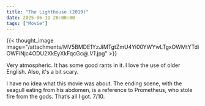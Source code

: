 ```yaml
---
title: "The Lighthouse (2019)"
date: 2025-06-11 20:00:00
tags: ["Movie"]
---
```


{{< thought_image image="/attachments/MV5BMDE1YzJiMTgtZmU4Yi00YWYwLTgxOWMtYTdiOWFiNjc4ODU2XkEyXkFqcGc@._V1_.jpg" >}}

Very atmospheric. It has some good rants in it. I love the use of older English. Also, it's a bit scary.

I have no idea what this movie was about. The ending scene, with the seagull eating from his abdomen, is a reference to Prometheus, who stole fire from the gods. That’s all I got. 7/10.
